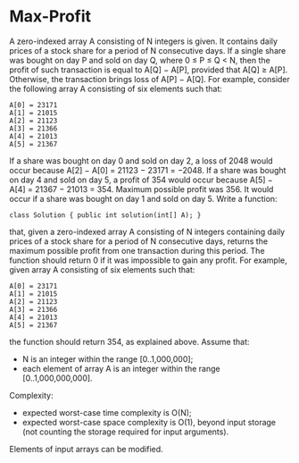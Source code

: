 Max-Profit
==========

A zero-indexed array A consisting of N integers is given. It contains daily prices of a stock share for a period of N consecutive days. If a single share was bought on day P and sold on day Q, where 0 ≤ P ≤ Q < N, then the profit of such transaction is equal to A[Q] − A[P], provided that A[Q] ≥ A[P]. Otherwise, the transaction brings loss of A[P] − A[Q]. For example, consider the following array A consisting of six elements such that:

	A[0] = 23171  
	A[1] = 21015  
	A[2] = 21123
	A[3] = 21366  
	A[4] = 21013  
	A[5] = 21367

If a share was bought on day 0 and sold on day 2, a loss of 2048 would occur because A[2] − A[0] = 21123 − 23171 = −2048. If a share was bought on day 4 and sold on day 5, a profit of 354 would occur because A[5] − A[4] = 21367 − 21013 = 354. Maximum possible profit was 356. It would occur if a share was bought on day 1 and sold on day 5. Write a function:

	class Solution { public int solution(int[] A); }

that, given a zero-indexed array A consisting of N integers containing daily prices of a stock share for a period of N consecutive days, returns the maximum possible profit from one transaction during this period. The function should return 0 if it was impossible to gain any profit. For example, given array A consisting of six elements such that:

	A[0] = 23171  
	A[1] = 21015  
	A[2] = 21123
	A[3] = 21366  
	A[4] = 21013  
	A[5] = 21367

the function should return 354, as explained above. Assume that:
- N is an integer within the range [0..1,000,000];
- each element of array A is an integer within the range [0..1,000,000,000].

Complexity:
- expected worst-case time complexity is O(N);
- expected worst-case space complexity is O(1), beyond input storage (not counting the storage required for input arguments).

Elements of input arrays can be modified.
